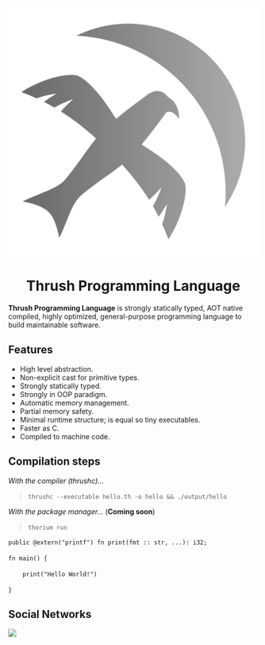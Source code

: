 <p align="center">
  <img src= "https://github.com/thrushlang/.github/blob/main/assets/Thrush.png" alt= "logo" style= "width: 2hv; height: 2hv;"> </img>
</p>

<h1 align="center">Thrush Programming Language</h1>

**Thrush Programming Language** is strongly statically typed, AOT native compiled, highly optimized, general-purpose programming language to build maintainable software.

## Features 

- High level abstraction.
- Non-explicit cast for primitive types.
- Strongly statically typed.
- Strongly in OOP paradigm.
- Automatic memory management.
- Partial memory safety.
- Minimal runtime structure; is equal so tiny executables.
- Faster as C.
- Compiled to machine code.

## Compilation steps

*With the compiler (thrushc)...*

> `thrushc --executable hello.th -o hello && ./output/hello`

*With the package manager...* (**Coming soon**)

> `thorium run`

```
public @extern("printf") fn print(fmt :: str, ...): i32;

fn main() {

    print("Hello World!")

}
```

## Social Networks

[![](https://dcbadge.limes.pink/api/server/https://discord.gg/DJaVs4kM9U)](https://discord.gg/DJaVs4kM9U)
